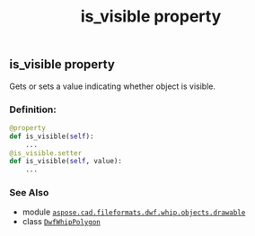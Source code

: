 ﻿---
title: is_visible property
second_title: Aspose.CAD for Python via .NET API References
description: 
type: docs
weight: 70
url: /python-net/aspose.cad.fileformats.dwf.whip.objects.drawable/dwfwhippolygon/is_visible/
is_root: false
---

## is_visible property


Gets or sets a value indicating whether object is visible.
### Definition:
```python
@property
def is_visible(self):
    ...
@is_visible.setter
def is_visible(self, value):
    ...
```

### See Also
* module [`aspose.cad.fileformats.dwf.whip.objects.drawable`](../../)
* class [`DwfWhipPolygon`](/cad/python-net/aspose.cad.fileformats.dwf.whip.objects.drawable/dwfwhippolygon)
